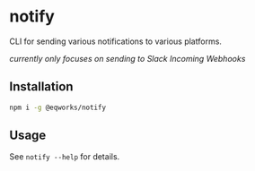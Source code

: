 # notify

CLI for sending various notifications to various platforms.

_currently only focuses on sending to Slack Incoming Webhooks_

## Installation

```bash
npm i -g @eqworks/notify
```

## Usage

See `notify --help` for details.
